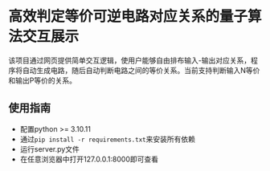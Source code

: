 # 高效判定等价可逆电路对应关系的量子算法交互展示

该项目通过网页提供简单交互逻辑，使用户能够自由排布输入-输出对应关系，程序将自动生成电路，随后自动判断电路之间的等价关系。当前支持判断输入N等价和输出P等价的关系。

## 使用指南

* 配置python >= 3.10.11
* 通过`pip install -r requirements.txt`来安装所有依赖
* 运行server.py文件
* 在任意浏览器中打开127.0.0.1:8000即可查看